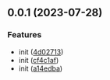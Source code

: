 

## 0.0.1 (2023-07-28)


### Features

* init ([4d02713](https://github.com/mater1996/mpx-rs/commit/4d0271383484421dce12790edf616ec77fac3d1c))
* init ([cf4c1af](https://github.com/mater1996/mpx-rs/commit/cf4c1af2c016f1ac2e50a21446c0db35b0a56a66))
* init ([a14edba](https://github.com/mater1996/mpx-rs/commit/a14edba0cd12d9678aa3445912e3ca83896002d4))